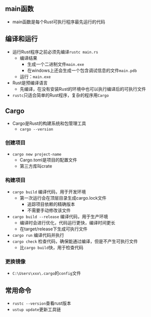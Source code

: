 ## main函数
- main函数是每个Rust可执行程序最先运行的代码
## 编译和运行
- 运行Rust程序之前必须先编译`rustc main.rs`
  - 编译结果
    - 生成一个二进制文件`main.exe`
    - 在windows上还会生成一个包含调试信息的文件`main.pdb`
  - 运行：`main.exe`
- Rust是预编译语言
  - 先编译，在没有安装Rust的环境中也可以执行编译后的可执行文件
- `rustc`只适合简单的Rust程序，复杂的程序用`Cargo`
## Cargo
- Cargo是Rust的构建系统和包管理工具
  - `cargo --version`
### 创建项目
- `cargo new project-name`
  - Cargo.toml是项目的配置文件
  - 第三方库叫crate
### 构建项目
- `cargo build` 编译代码，用于开发环境
  - 第一次运行会在顶层目录生成cargo.lock文件
    - 追踪项目依赖的精确版本
    - 不需要手动修改该文件
- `cargo build --release` 编译代码，用于生产环境
  - 编译时会进行优化，代码运行更快，编译时间更长
  - 在target/release下生成可执行文件
- `cargo run` 编译代码并执行
- `cargo check` 检查代码，确保能通过编译，但是不产生可执行文件
  - 比`cargo build`快，用于检查代码
### 更换镜像
- `C:\Users\xxx\.cargo`的`config`文件
## 常用命令
- `rustc --version`查看rust版本
- `ustup update`更新工具链
